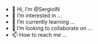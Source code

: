 - 👋 Hi, I’m @SergioIN
- 👀 I’m interested in ...
- 🌱 I’m currently learning ...
- 💞️ I’m looking to collaborate on ...
- 📫 How to reach me ...

<!---
SergioIN/SergioIN is a ✨ special ✨ repository because its `README.md` (this file) appears on your GitHub profile.
You can click the Preview link to take a look at your changes.
--->
